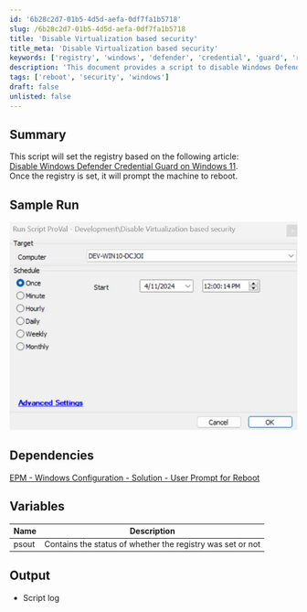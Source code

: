 ```yaml
---
id: '6b28c2d7-01b5-4d5d-aefa-0df7fa1b5718'
slug: /6b28c2d7-01b5-4d5d-aefa-0df7fa1b5718
title: 'Disable Virtualization based security'
title_meta: 'Disable Virtualization based security'
keywords: ['registry', 'windows', 'defender', 'credential', 'guard', 'reboot']
description: 'This document provides a script to disable Windows Defender Credential Guard by modifying the registry settings as outlined in a referenced article. It includes a sample run, dependencies, and variable descriptions, ensuring a comprehensive understanding of the script operation and its output.'
tags: ['reboot', 'security', 'windows']
draft: false
unlisted: false
---
```


## Summary

This script will set the registry based on the following article:  
[Disable Windows Defender Credential Guard on Windows 11](https://windowsreport.com/disable-windows-defender-credential-guard-windows-11/).  
Once the registry is set, it will prompt the machine to reboot.

## Sample Run

![Sample Run](../../../static/img/docs/6b28c2d7-01b5-4d5d-aefa-0df7fa1b5718/image_1.webp)

## Dependencies

[EPM - Windows Configuration - Solution - User Prompt for Reboot](/docs/32d2254e-c2a4-4f2d-a029-b74f6d3c8b1a)

## Variables

| Name  | Description                                    |
|-------|------------------------------------------------|
| psout | Contains the status of whether the registry was set or not |

## Output

- Script log
